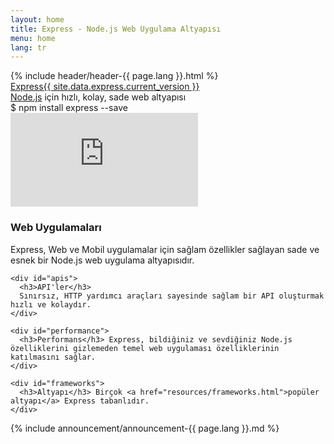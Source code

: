```yaml
---
layout: home
title: Express - Node.js Web Uygulama Altyapısı
menu: home
lang: tr
---
```

<section id="home-content">
  {% include header/header-{{ page.lang }}.html %}
  <div id="overlay"></div>
  <div id="homepage-leftpane" class="pane">
    <section id="description">
        <div class="express"><a href="/">Express</a><a href="{{ page.lang }}/changelog/4x.html#{{ site.data.express.current_version }}" id="express-version">{{ site.data.express.current_version }}</a></div>
        <span class="description"><a href='https://nodejs.org/en/'>Node.js</a> için hızlı, kolay, sade web altyapısı</span>
    </section>
    <div id="install-command">$ npm install express --save</div>
  </div>
  <div id="homepage-rightpane" class="pane">
    <iframe src="https://www.youtube.com/embed/HxGt_3F0ULg" frameborder="0" allowfullscreen></iframe>
  </div>
</section>

<section id="intro">

  <div id="boxes" class="clearfix">
    <div id="web-applications">
      <h3>Web Uygulamaları</h3>
	  Express, Web ve Mobil uygulamalar için sağlam özellikler sağlayan sade ve esnek bir Node.js web uygulama altyapısıdır.
    </div>

    <div id="apis">
      <h3>API'ler</h3> 
	  Sınırsız, HTTP yardımcı araçları sayesinde sağlam bir API oluşturmak hızlı ve kolaydır.
    </div>

    <div id="performance">
      <h3>Performans</h3> Express, bildiğiniz ve sevdiğiniz Node.js özelliklerini gizlemeden temel web uygulaması özelliklerinin katılmasını sağlar.	  
    </div>

    <div id="frameworks">
      <h3>Altyapı</h3> Birçok <a href="resources/frameworks.html">popüler altyapı</a> Express tabanlıdır.
    </div>
  </div>

</section>

<section id="announcements">
  {% include announcement/announcement-{{ page.lang }}.md %}
</section>
